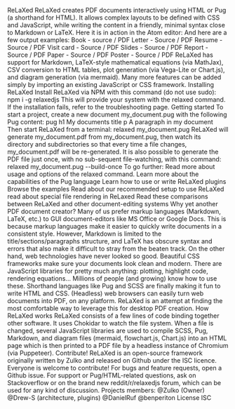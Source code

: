 ReLaXed ReLaXed creates PDF documents interactively using HTML or Pug (a shorthand for HTML). It allows complex layouts to be defined with CSS and JavaScript, while writing the content in a friendly, minimal syntax close to Markdown or LaTeX. Here it is in action in the Atom editor: And here are a few output examples: Book - source / PDF Letter - Source / PDF Resume - Source / PDF Visit card - Source / PDF Slides - Source / PDF Report - Source / PDF Paper - Source / PDF Poster - Source / PDF ReLaXed has support for Markdown, LaTeX-style mathematical equations (via MathJax), CSV conversion to HTML tables, plot generation (via Vega-Lite or Chart.js), and diagram generation (via mermaid). Many more features can be added simply by importing an existing JavaScript or CSS framework. Installing ReLaXed Install ReLaXed via NPM with this command (do not use sudo): npm i -g relaxedjs This will provide your system with the relaxed command. If the installation fails, refer to the troubleshooting page. Getting started To start a project, create a new document my_document.pug with the following Pug content: pug h1 My documents title p A paragraph in my document Then start ReLaXed from a terminal: relaxed my_document.pug ReLaXed will generate my_document.pdf from my_document.pug, then watch its directory and subdirectories so that every time a file changes, my_document.pdf will be re-generated. It is also possible to generate the PDF file just once, with no sub-sequent file-watching, with this command: relaxed my_document.pug --build-once To go further: Read more about usage and options of the relaxed command. Learn more about the capabilities of the Pug language Learn how to use or write ReLaXed plugins Browse the examples Read about our recommended setup to use ReLaXed read about special file rendering in ReLaxed Read these comparisons between ReLaXed and other document-editing systems Why yet another PDF document creator? Many of us prefer markup languages (Markdown, LaTeX, etc.) to GUI document-editors like MS Office or Google Docs. This is because markup languages make it easier to quickly write documents in a consistent style. However, Markdown is limited to the title/sections/paragraphs structure, and LaTeX has obscure syntax and errors that also make it difficult to stray from the beaten track. On the other hand, web technologies have never looked so good. Beautiful CSS frameworks make sure your documents look clean and modern. There are JavaScript libraries for pretty much anything: plotting, highlight code, rendering equations... Millions of people (and growing) know how to use these. Shorthand languages like Pug and SCSS are finally making it fun to write HTML and CSS. (Headless) web browsers can easily turn web documents into PDF, on any platform. ReLaXed is an attempt at finding the most comfortable way to leverage this for desktop PDF creation. How ReLaXed works ReLaXed consists of a few lines of code binding together other software. It uses Chokidar to watch the file system. When a file is changed, several JavaScript libraries are used to compile SCSS, Pug, Markdown, and diagram files (mermaid, flowchart.js, Chart.js) into an HTML page which is then printed to a PDF file by a headless instance of Chromium (via Puppeteer). Contribute! ReLaXed is an open-source framework originally written by Zulko and released on Github under the ISC licence. Everyone is welcome to contribute! For bugs and feature requests, open a Github issue. For support or Pug/HTML-related questions, ask on Stackoverflow or on the brand new reddit/r/relaxedjs forum, which can be used for any kind of discussion. Projects members: @Zulko (Owner) @Drew-S (architecture, plugins) @DanielRuf @benperiton License ISC